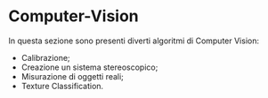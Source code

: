 # Computer-Vision


In questa sezione sono presenti diverti algoritmi di Computer Vision: 

  - Calibrazione;
  - Creazione un sistema stereoscopico;
  - Misurazione di oggetti reali;
  - Texture Classification.
